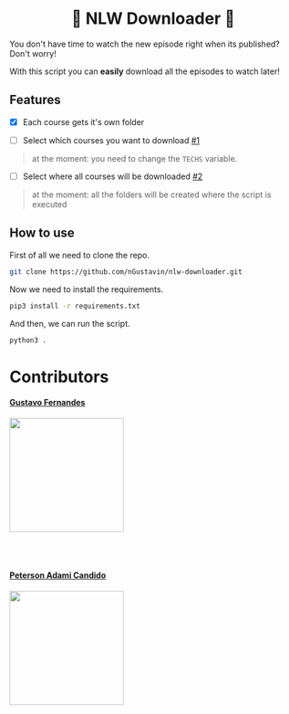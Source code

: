 <h1 align=center>💜 NLW Downloader 🚀</h1>

You don't have time to watch the new episode right when its published? Don't worry!

With this script you can **easily** download all the episodes to watch later!

## Features

- [x] Each course gets it's own folder

- [ ] Select which courses you want to download [#1](https://github.com/nGustavin/nlw-downloader/issues/1)

> at the moment: you need to change the ``TECHS`` variable.

- [ ] Select where all courses will be downloaded [#2](https://github.com/nGustavin/nlw-downloader/issues/2)

> at the moment: all the folders will be created where the script is executed

## How to use

First of all we need to clone the repo.

```bash
git clone https://github.com/nGustavin/nlw-downloader.git
```

Now we need to install the requirements.

```bash
pip3 install -r requirements.txt
```

And then, we can run the script.

```bash
python3 .
```
# Contributors

<a href="https://github.com/ngustavin"> 
    <h4 href="https://github.com/ngustavin">Gustavo Fernandes</h4>
   <img src="https://github.com/ngustavin.png" width="200" align="center">
</a>

<br></br>

<a href="https://github.com/wetrustinprize"> 
    <h4 href="https://github.com/wetrustinprize">Peterson Adami Candido</h4>
   <img src="https://github.com/wetrustinprize.png" width="200" align="center">
</a>
